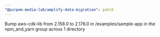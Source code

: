 ```yaml
---
"@purpom-media-lab/amplify-data-migration": patch
---
```


Bump aws-cdk-lib from 2.158.0 to 2.176.0 in /examples/sample-app in the npm_and_yarn group across 1 directory
